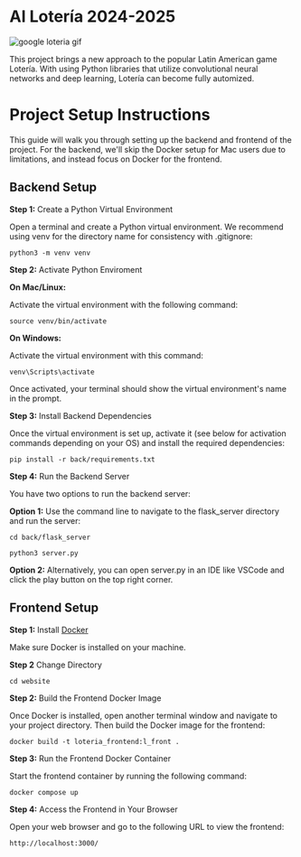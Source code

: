 # AI Lotería 2024-2025
![google loteria gif](https://www.google.com/logos/doodles/2019/celebrating-loteria-6753651837108226.3-2xa.gif)

This project brings a new approach to the popular Latin American game Lotería. With using Python libraries that utilize convolutional neural networks and deep learning, Lotería can become fully automized. 


# Project Setup Instructions

This guide will walk you through setting up the backend and frontend of the project. For the backend, we'll skip the Docker setup for Mac users due to limitations, and instead focus on Docker for the frontend.

## Backend Setup
**Step 1:** Create a Python Virtual Environment

Open a terminal and create a Python virtual environment. We recommend using venv for the directory name for consistency with .gitignore:
```
python3 -m venv venv
```

**Step 2:** Activate Python Enviroment

**On Mac/Linux:**

Activate the virtual environment with the following command:
```
source venv/bin/activate
```
**On Windows:**

Activate the virtual environment with this command:
```
venv\Scripts\activate
```
Once activated, your terminal should show the virtual environment's name in the prompt.

**Step 3:** Install Backend Dependencies

Once the virtual environment is set up, activate it (see below for activation commands depending on your OS) and install the required dependencies:
```
pip install -r back/requirements.txt
```

**Step 4:** Run the Backend Server

You have two options to run the backend server:

**Option 1:** Use the command line to navigate to the flask_server directory and run the server:
```
cd back/flask_server
```
```
python3 server.py
```
**Option 2:** Alternatively, you can open server.py in an IDE like VSCode and click the play button on the top right corner.

## Frontend Setup

**Step 1:** Install [Docker](https://docs.docker.com/get-started/get-docker/)

Make sure Docker is installed on your machine.

**Step 2** Change Directory
```
cd website
```

**Step 2:** Build the Frontend Docker Image

Once Docker is installed, open another terminal window and navigate to your project directory. Then build the Docker image for the frontend:
```
docker build -t loteria_frontend:l_front .
```
**Step 3:** Run the Frontend Docker Container

Start the frontend container by running the following command:
```
docker compose up 
```
**Step 4:** Access the Frontend in Your Browser

Open your web browser and go to the following URL to view the frontend:
```
http://localhost:3000/
```
